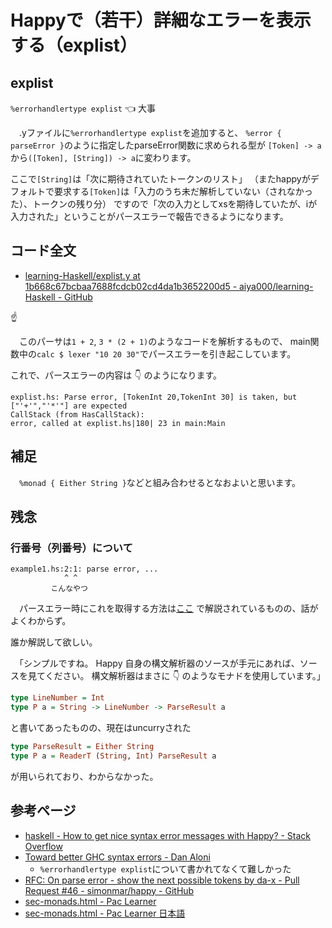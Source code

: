 # Happyで（若干）詳細なエラーを表示する（explist）
## explist
`%errorhandlertype explist` :point_left: 大事

　.yファイルに`%errorhandlertype explist`を追加すると、
`%error { parseError }`のように指定したparseError関数に求められる型が
`[Token] -> a`から`([Token], [String]) -> a`に変わります。

ここで`[String]`は「次に期待されていたトークンのリスト」
（またhappyがデフォルトで要求する`[Token]`は「入力のうち未だ解析していない（されなかった）、トークンの残り分）
ですので「次の入力としてxsを期待していたが、iが入力された」ということがパースエラーで報告できるようになります。

## コード全文

- [learning-Haskell/explist.y at 1b668c67bcbaa7688fcdcb02cd4da1b3652200d5 - aiya000/learning-Haskell - GitHub](https://github.com/aiya000/learning-Haskell/blob/1b668c67bcbaa7688fcdcb02cd4da1b3652200d5/Room/Happy/explist.y)

:point_up:

　このパーサは`1 + 2`, `3 * (2 + 1)`のようなコードを解析するもので、
main関数中の`calc $ lexer "10 20 30"`でパースエラーを引き起こしています。

これで、パースエラーの内容は :point_down: のようになります。

```
explist.hs: Parse error, [TokenInt 20,TokenInt 30] is taken, but ["'+'","'*'"] are expected
CallStack (from HasCallStack):
error, called at explist.hs|180| 23 in main:Main
```

## 補足
　`%monad { Either String }`などと組み合わせるとなおよいと思います。

## 残念
### 行番号（列番号）について
```
example1.hs:2:1: parse error, ...
            ^ ^
         こんなやつ
```

　パースエラー時にこれを取得する方法は[ここ](https://sites.google.com/site/paclearner/happy_jp/sec-monads-html)
で解説されているものの、話がよくわからず。

誰か解説して欲しい。

　「シンプルですね。 Happy 自身の構文解析器のソースが手元にあれば、ソースを見てください。 構文解析器はまさに :point_down: のようなモナドを使用しています。」

```haskell
type LineNumber = Int
type P a = String -> LineNumber -> ParseResult a
```

と書いてあったものの、現在はuncurryされた

```haskell
type ParseResult = Either String
type P a = ReaderT (String, Int) ParseResult a
```

が用いられており、わからなかった。

## 参考ページ

- [haskell - How to get nice syntax error messages with Happy? - Stack Overflow](https://stackoverflow.com/questions/5430700/how-to-get-nice-syntax-error-messages-with-happy)
- [Toward better GHC syntax errors - Dan Aloni](http://blog.aloni.org/posts/toward-better-ghc-syntax-errors/)
    - `%errorhandlertype explist`について書かれてなくて難しかった
- [RFC: On parse error - show the next possible tokens by da-x - Pull Request #46 - simonmar/happy - GitHub](https://github.com/simonmar/happy/pull/46)
- [sec-monads.html - Pac Learner](https://www.haskell.org/happy/doc/html/sec-monads.html#sec-line-numbers)
- [sec-monads.html - Pac Learner 日本語](https://sites.google.com/site/paclearner/happy_jp/sec-monads-html)
